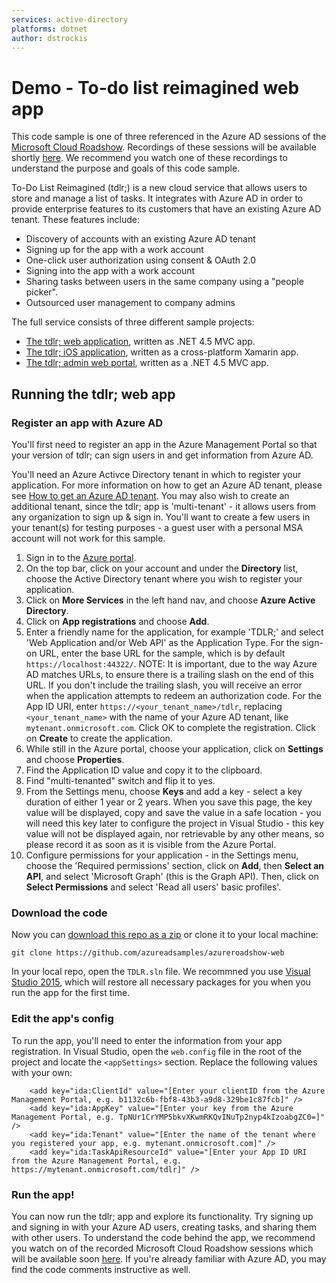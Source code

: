 ```yaml
---
services: active-directory
platforms: dotnet
author: dstrockis
---
```


# Demo - To-do list reimagined web app
This code sample is one of three referenced in the Azure AD sessions of the [Microsoft Cloud Roadshow](https://www.microsoftcloudroadshow.com/).  Recordings of these sessions will be available shortly [here](https://mva.microsoft.com/en-US/training-courses/add-identity-into-your-cloudbased-apps-13989).  We recommend you watch one of these recordings to understand the purpose and goals of this code sample.

To-Do List Reimagined (tdlr;) is a new cloud service that allows users to store and manage a list of tasks.  It integrates with Azure AD in order to provide enterprise features to its customers that have an existing Azure AD tenant.  These features include:

- Discovery of accounts with an existing Azure AD tenant
- Signing up for the app with a work account
- One-click user authorization using consent & OAuth 2.0
- Signing into the app with a work account
- Sharing tasks between users in the same company using a "people picker".
- Outsourced user management to company admins

The full service consists of three different sample projects:

- [The tdlr; web application](https://github.com/azureadsamples/azureroadshow-web), written as .NET 4.5 MVC app.
- [The tdlr; iOS application](https://github.com/azureadsamples/azureroadshow-xamarin), written as a cross-platform Xamarin app.
- [The tdlr; admin web portal](https://github.com/azureadsamples/azureroadshow-web-autouserprovisioning), written as a .NET 4.5 MVC app.

## Running the tdlr; web app

### Register an app with Azure AD

You'll first need to register an app in the Azure Management Portal so that your version of tdlr; can sign users in and get information from Azure AD.  

You'll need an Azure Activce Directory tenant in which to register your application. For more information on how to get an Azure AD tenant, please see [How to get an Azure AD tenant](https://azure.microsoft.com/en-us/documentation/articles/active-directory-howto-tenant/). You may also wish to create an additional tenant, since the tdlr; app is 'multi-tenant' - it allows users from any organization to sign up & sign in.  You'll want to create a few users in your tenant(s) for testing purposes - a guest user with a personal MSA account will not work for this sample.

1. Sign in to the [Azure portal](https://portal.azure.com).
2. On the top bar, click on your account and under the **Directory** list, choose the Active Directory tenant where you wish to register your application.
3. Click on **More Services** in the left hand nav, and choose **Azure Active Directory**.
4. Click on **App registrations** and choose **Add**.
5. Enter a friendly name for the application, for example 'TDLR;' and select 'Web Application and/or Web API' as the Application Type. For the sign-on URL, enter the base URL for the sample, which is by default `https://localhost:44322/`. NOTE:  It is important, due to the way Azure AD matches URLs, to ensure there is a trailing slash on the end of this URL.  If you don't include the trailing slash, you will receive an error when the application attempts to redeem an authorization code. For the App ID URI, enter `https://<your_tenant_name>/tdlr`, replacing `<your_tenant_name>` with the name of your Azure AD tenant, like `mytenant.onmicrosoft.com`.  Click OK to complete the registration.  Click on **Create** to create the application.
6. While still in the Azure portal, choose your application, click on **Settings** and choose **Properties**.
7. Find the Application ID value and copy it to the clipboard.
8. Find "multi-tenanted" switch and flip it to yes.
9. From the Settings menu, choose **Keys** and add a key - select a key duration of either 1 year or 2 years. When you save this page, the key value will be displayed, copy and save the value in a safe location - you will need this key later to configure the project in Visual Studio - this key value will not be displayed again, nor retrievable by any other means, so please record it as soon as it is visible from the Azure Portal.
10. Configure permissions for your application - in the Settings menu, choose the 'Required permissions' section, click on **Add**, then **Select an API**, and select 'Microsoft Graph' (this is the Graph API). Then, click on  **Select Permissions** and select 'Read all users' basic profiles'.  


### Download the code

Now you can [download this repo as a zip](https://github.com/AzureADSamples/azureroadshow-web/archive/master.zip) or clone it to your local machine:

`git clone https://github.com/azureadsamples/azureroadshow-web`

In your local repo, open the `TDLR.sln` file.  We recommned you use [Visual Studio 2015](https://www.visualstudio.com/), which will restore all necessary packages for you when you run the app for the first time. 

### Edit the app's config

To run the app, you'll need to enter the information from your app registration.  In Visual Studio, open the `web.config` file in the root of the project and locate the `<appSettings>` section.  Replace the following values with your own:

```
    <add key="ida:ClientId" value="[Enter your clientID from the Azure Management Portal, e.g. b1132c6b-fbf8-43b3-a9d8-329be1c87fcb]" />
    <add key="ida:AppKey" value="[Enter your key from the Azure Management Portal, e.g. TpNUr1CrYMP5bkvXKwmRKQvINuTp2nyp4kIzoabgZC0=]" />
    <add key="ida:Tenant" value="[Enter the name of the tenant where you registered your app, e.g. mytenant.onmicrosoft.com]" />
    <add key="ida:TaskApiResourceId" value="[Enter your App ID URI from the Azure Management Portal, e.g. https://mytenant.onmicrosoft.com/tdlr]" />
```

### Run the app!

You can now run the tdlr; app and explore its functionality.  Try signing up and signing in with your Azure AD users, creating tasks, and sharing them with other users.  To understand the code behind the app, we recommend you watch on of the recorded Microsoft Cloud Roadshow sessions which will be available soon [here](https://mva.microsoft.com/en-US/training-courses/add-identity-into-your-cloudbased-apps-13989).  If you're already familiar with Azure AD, you may find the code comments instructive as well.


